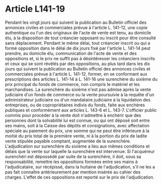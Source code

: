 # Article L141-19

Pendant les vingt jours qui suivent la publication au Bulletin officiel des annonces civiles et commerciales prévue à l'article L. 141-12, une copie authentique ou l'un des originaux de l'acte de vente est tenu, au domicile élu, à la disposition de tout créancier opposant ou inscrit pour être consulté sans déplacement.   Pendant le même délai, tout créancier inscrit ou qui a formé opposition dans le délai de dix jours fixé par l'article L. 141-14 peut prendre, au domicile élu, communication de l'acte de vente et des oppositions et, si le prix ne suffit pas à désintéresser les créanciers inscrits et ceux qui se sont révélés par des oppositions, au plus tard dans les dix jours qui suivent la publication au Bulletin officiel des annonces civiles et commerciales prévue à l'article L. 141-12, former, en se conformant aux prescriptions des articles L. 141-14 à L. 141-16 une surenchère du sixième du prix principal du fonds de commerce, non compris le matériel et les marchandises.   La surenchère du sixième n'est pas admise après la vente judiciaire d'un fonds de commerce ou la vente poursuivie à la requête d'un administrateur judiciaire ou d'un mandataire judiciaire à la liquidation des entreprises, ou de copropriétaires indivis du fonds, faite aux enchères publiques et conformément aux articles L. 143-6 et L. 143-7.   L'officier public commis pour procéder à la vente doit n'admettre à enchérir que des personnes dont la solvabilité lui est connue, ou qui ont déposé soit entre ses mains, soit à la Caisse des dépôts et consignations, avec affectation spéciale au paiement du prix, une somme qui ne peut être inférieure à la moitié du prix total de la première vente, ni à la portion du prix de ladite vente stipulée payable comptant, augmentée de la surenchère.   L'adjudication sur surenchère du sixième a lieu aux mêmes conditions et délais que la vente sur laquelle la surenchère est intervenue.   Si l'acquéreur surenchéri est dépossédé par suite de la surenchère, il doit, sous sa responsabilité, remettre les oppositions formées entre ses mains à l'adjudicataire, sur récépissé, dans la huitaine de l'adjudication, s'il ne les a pas fait connaître antérieurement par mention insérée au cahier des charges. L'effet de ces oppositions est reporté sur le prix de l'adjudication.